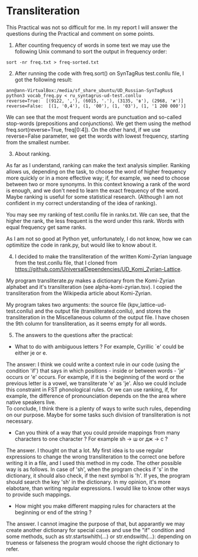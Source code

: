 # Transliteration

This Practical was not so difficult for me. In my report I will answer the questions during the Practical and comment on some points. 

1. After counting frequency of words in some text we may use the following Unix command to sort the output in frequency order:
```
sort -nr freq.txt > freq-sorted.txt 
```
2. After running the code with freq.sort() on SynTagRus test.conllu file, I got the following result: 
```
ann@ann-VirtualBox:/media/sf_share_ubuntu/UD_Russian-SynTagRus$ python3 vocab_freq.py < ru_syntagrus-ud-test.conllu
reverse=True:  [(9122, ','), (6015, '.'), (3135, 'в'), (2968, 'и')]
reverse=False:  [(1, '0,4'), (1, '00'), (1, '03'), (1, '1 200 000')]
```
We can see that the most frequent words are punctuation and so-called stop-words (prepositions and conjunctions). We get them using the method freq.sort(reverse=True, freq[0:4]).  On the other hand, if we use reverse=False parameter, we get the words with lowest frequency, starting from the smallest number. 

3. About ranking. 

As far as I understand, ranking can make the text analysis simplier. Ranking allows us, depending on the task, to choose the word of higher frequency more quickly or in a more effective way; if, for example, we need to choose between two or more synonyms. In this context knowing a rank of the word is enough, and we don't need to learn the exact frequency of the word. Maybe ranking is useful for some statistical research. (Although I am not confident in my correct understanding of the idea of ranking).

You may see my ranking of test.conllu file in ranks.txt. 
We can see, that the higher the rank, the less frequent is the word under this rank. Words with equal frequency get same ranks.

As I am not so good at Python yet, unfortunately, I do not know, how we can optimitize the code in rank.py, but would like to know about it.

4. I decided to make the transliteration of the written Komi-Zyrian language from the test.conllu file, that I cloned from https://github.com/UniversalDependencies/UD_Komi_Zyrian-Lattice. 

My program transliterate.py makes a dictionary from the Komi-Zyrian alphabet and it's transliteration (see alpha-komi-zyrian.tsv). I copied the transliteration from the Wikipedia article about Komi-Zyrian. 

My program takes two arguments: the source file (kpv_lattice-ud-test.conllu) and the output file (transliterated.conllu), and stores the transliteration in the Miscellaneous column of the output file. I have chosen the 9th column for transliteration, as it seems empty for all words. 

5. The answers to the questions after the practical:

- What to do with ambiguous letters ? For example, Cyrillic `е' could be either je or e.

The answer: I think we could write a context rule in our code (using the condition 'íf') that says in which positions - inside or between words - 'je' occurs or 'e' occurs. For example, if it is the beginning of the word or the previous letter is a vowel, we transliterate 'e' as 'je'. Also we could include this constraint in FST phonological rules. Or we can use ranking, if, for example, the difference of pronounciation depends on the the area where native speakers live.   
To conclude, I think there is a plenty of ways to write such rules, depending on our purpose. Maybe for some tasks such division of transliteration is not necessary. 

- Can you think of a way that you could provide mappings from many characters to one character ? For example sh → ш or дж → c ?

The answer. I thought on that a lot. My first idea is to use regular expressions to change the wrong transliteration to the correct one before writing it in a file, and I used this method in my code. 
The other possible way is as follows. In case of 'sh', when the program checks if 's' in the dictionary, it should also check, if the next symbol is 'h'. If yes, the program should search the key 'sh' in the dictionary. In my opinion, it's more elabotare, than writing regular expressions. I would like to know other ways to provide such mappings. 

- How might you make different mapping rules for characters at the beginning or end of the string ?

The answer. I cannot imagine the purpose of that, but apparantly we may create another dictionary for special cases and use the "if" condition and some methods, such as str.startswhith(...) or str.endswith(...): depending on trueness or falseness the program would choose the right dictionary to refer. 



